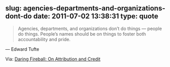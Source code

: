 slug: agencies-departments-and-organizations-dont-do
date: 2011-07-02 13:38:31
type: quote
---

> Agencies, departments, and organizations don’t do things — people do things. People’s names should be on things to foster both accountability and pride.

— Edward Tufte

 Via: [Daring Fireball: On Attribution and Credit](http://daringfireball.net/2011/07/attribution_and_credit)
